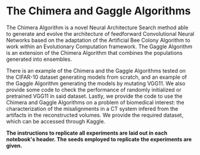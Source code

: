 # The Chimera and Gaggle Algorithms
The Chimera Algorithm is a novel Neural Architecture Search method able to generate and evolve the architecture of feedforward Convolutional Neural Networks based on the adaptation of the Artificial Bee Colony Algorithm to work within an Evolutionary Computation framework. The Gaggle Algorithm is an extension of the Chimera Algorithm that combines the populations generated into ensembles.

There is an example of the Chimera and the Gaggle Algorithms tested on the CIFAR-10 dataset generating models from scratch, and an example of the Gaggle Algorithm generating the models by mutating VGG11. We also provide some code to check the performance of randomly initialized or pretrained VGG11 in said dataset. Lastly, we provide the code to use the Chimera and Gaggle Algorithms on a problem of biomedical interest: the characterization of the misalignments in a CT system infered from the artifacts in the reconstructed volumes. We provide the required dataset, which can be accessed through Kaggle. 

**The instructions to replicate all experiments are laid out in each notebook's header. The seeds employed to replicate the experiments are given.**

